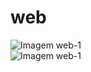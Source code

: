 # web
<section> 
  <div>
    <img src="https://github.com/michael0203/web/blob/main/web-1.png" alt="Imagem web-1" />
  </div>

  <div>
    <img src="https://github.com/michael0203/web/blob/main/web-2.png" alt="Imagem web-1" />
  </div>
</section>
